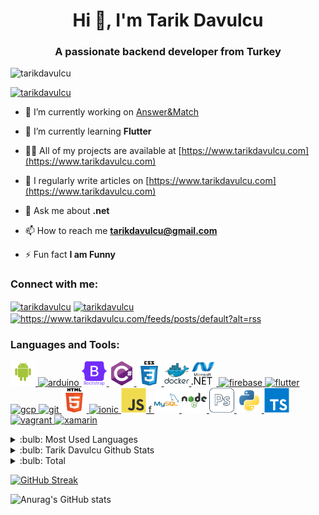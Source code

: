 <h1 align="center">Hi 👋, I'm Tarik Davulcu</h1>
<h3 align="center">A passionate backend developer from Turkey</h3>

<p align="left"> <img src="https://komarev.com/ghpvc/?username=tarikdavulcu&label=Profile%20views&color=0e75b6&style=flat" alt="tarikdavulcu" /> </p>

<p align="left"> <a href="https://twitter.com/tarikdavulcu" target="blank"><img src="https://img.shields.io/twitter/follow/tarikdavulcu?logo=twitter&style=for-the-badge" alt="tarikdavulcu" /></a> </p>

- 🔭 I’m currently working on [Answer&Match](https://www.tarikdavulcu.com)

- 🌱 I’m currently learning **Flutter**

- 👨‍💻 All of my projects are available at [https://www.tarikdavulcu.com](https://www.tarikdavulcu.com)

- 📝 I regularly write articles on [https://www.tarikdavulcu.com](https://www.tarikdavulcu.com)

- 💬 Ask me about **.net**

- 📫 How to reach me **tarikdavulcu@gmail.com**

- ⚡ Fun fact **I am Funny**

<h3 align="left">Connect with me:</h3>
<p align="left">
<a href="https://twitter.com/tarikdavulcu" target="blank"><img align="center" src="https://raw.githubusercontent.com/rahuldkjain/github-profile-readme-generator/4a1846e7df532503c68c43227031be90143e2184/src/images/icons/Social/twitter.svg" alt="tarikdavulcu" height="30" width="40" /></a>
<a href="https://instagram.com/tarikdvlc" target="blank"><img align="center" src="https://raw.githubusercontent.com/rahuldkjain/github-profile-readme-generator/4a1846e7df532503c68c43227031be90143e2184/src/images/icons/Social/instagram.svg" alt="tarikdavulcu" height="30" width="40" /></a>
<a href="https://www.tarikdavulcu.com/Blog/RssFeed" target="blank"><img align="center" src="https://raw.githubusercontent.com/rahuldkjain/github-profile-readme-generator/4a1846e7df532503c68c43227031be90143e2184/src/images/icons/Social/rss.svg" alt="https://www.tarikdavulcu.com/feeds/posts/default?alt=rss" height="30" width="40" /></a>
</p>

<h3 align="left">Languages and Tools:</h3>
<p align="left"> <a href="https://developer.android.com" target="_blank"> <img src="https://raw.githubusercontent.com/devicons/devicon/master/icons/android/android-original-wordmark.svg" alt="android" width="40" height="40"/> </a> <a href="https://www.arduino.cc/" target="_blank"> <img src="https://cdn.worldvectorlogo.com/logos/arduino-1.svg" alt="arduino" width="40" height="40"/> </a> <a href="https://getbootstrap.com" target="_blank"> <img src="https://raw.githubusercontent.com/devicons/devicon/master/icons/bootstrap/bootstrap-plain-wordmark.svg" alt="bootstrap" width="40" height="40"/> </a> <a href="https://www.w3schools.com/cs/" target="_blank"> <img src="https://raw.githubusercontent.com/devicons/devicon/master/icons/csharp/csharp-original.svg" alt="csharp" width="40" height="40"/> </a> <a href="https://www.w3schools.com/css/" target="_blank"> <img src="https://raw.githubusercontent.com/devicons/devicon/master/icons/css3/css3-original-wordmark.svg" alt="css3" width="40" height="40"/> </a> <a href="https://www.docker.com/" target="_blank"> <img src="https://raw.githubusercontent.com/devicons/devicon/master/icons/docker/docker-original-wordmark.svg" alt="docker" width="40" height="40"/> </a> <a href="https://dotnet.microsoft.com/" target="_blank"> <img src="https://raw.githubusercontent.com/devicons/devicon/master/icons/dot-net/dot-net-original-wordmark.svg" alt="dotnet" width="40" height="40"/> </a> <a href="https://firebase.google.com/" target="_blank"> <img src="https://www.vectorlogo.zone/logos/firebase/firebase-icon.svg" alt="firebase" width="40" height="40"/> </a> <a href="https://flutter.dev" target="_blank"> <img src="https://www.vectorlogo.zone/logos/flutterio/flutterio-icon.svg" alt="flutter" width="40" height="40"/> </a> <a href="https://cloud.google.com" target="_blank"> <img src="https://www.vectorlogo.zone/logos/google_cloud/google_cloud-icon.svg" alt="gcp" width="40" height="40"/> </a> <a href="https://git-scm.com/" target="_blank"> <img src="https://www.vectorlogo.zone/logos/git-scm/git-scm-icon.svg" alt="git" width="40" height="40"/> </a> <a href="https://www.w3.org/html/" target="_blank"> <img src="https://raw.githubusercontent.com/devicons/devicon/master/icons/html5/html5-original-wordmark.svg" alt="html5" width="40" height="40"/> </a> <a href="https://ionicframework.com" target="_blank"> <img src="https://upload.wikimedia.org/wikipedia/commons/d/d1/Ionic_Logo.svg" alt="ionic" width="40" height="40"/> </a> <a href="https://developer.mozilla.org/en-US/docs/Web/JavaScript" target="_blank"> <img src="https://raw.githubusercontent.com/devicons/devicon/master/icons/javascript/javascript-original.svg" alt="javascript" width="40" height="40"/> f <a href="https://www.mysql.com/" target="_blank"> <img src="https://raw.githubusercontent.com/devicons/devicon/master/icons/mysql/mysql-original-wordmark.svg" alt="mysql" width="40" height="40"/>  <a href="https://nodejs.org" target="_blank"> <img src="https://raw.githubusercontent.com/devicons/devicon/master/icons/nodejs/nodejs-original-wordmark.svg" alt="nodejs" width="40" height="40"/> </a> <a href="https://www.photoshop.com/en" target="_blank"> <img src="https://raw.githubusercontent.com/devicons/devicon/master/icons/photoshop/photoshop-line.svg" alt="photoshop" width="40" height="40"/> </a> <a href="https://www.python.org" target="_blank"> <img src="https://raw.githubusercontent.com/devicons/devicon/master/icons/python/python-original.svg" alt="python" width="40" height="40"/> </a> <a href="https://www.typescriptlang.org/" target="_blank"> <img src="https://raw.githubusercontent.com/devicons/devicon/master/icons/typescript/typescript-original.svg" alt="typescript" width="40" height="40"/> </a>  <a href="https://www.vagrantup.com/" target="_blank"> <img src="https://www.vectorlogo.zone/logos/vagrantup/vagrantup-icon.svg" alt="vagrant" width="40" height="40"/> </a> <a href="https://dotnet.microsoft.com/apps/xamarin" target="_blank"> <img src="https://raw.githubusercontent.com/detain/svg-logos/780f25886640cef088af994181646db2f6b1a3f8/svg/xamarin.svg" alt="xamarin" width="40" height="40"/> </a> </p>

<details><summary>:bulb: Most Used Languages</summary><img src="https://github-readme-stats.vercel.app/api/top-langs?username=tarikdavulcu&count_private=true&show_icons=true&theme=radical&hide_rank=false" alt="tarikdavulcu" /></details>

<details><summary>:bulb: Tarik Davulcu Github Stats</summary><img src="https://github-readme-stats.vercel.app/api?username=tarikdavulcu&show_icons=true&locale=en" alt="tarikdavulcu" /></details>

<details><summary>:bulb: Total</summary><img src="https://github-readme-streak-stats.herokuapp.com/?user=tarikdavulcu&" alt="tarikdavulcu" /></details>

[![GitHub Streak](https://github-readme-streak-stats.herokuapp.com?user=tarikdavulcu)](https://git.io/streak-stats)

![Anurag's GitHub stats](https://github-readme-stats.vercel.app/api?username=tarikdavulcu&show_icons=true)

